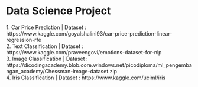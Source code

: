 # Data Science Project
<div>
1. Car Price Prediction | Dataset : https://www.kaggle.com/goyalshalini93/car-price-prediction-linear-regression-rfe
<div>
2. Text Classification | Dataset : https://www.kaggle.com/praveengovi/emotions-dataset-for-nlp
<div>
3. Image Classification | Dataset : https://dicodingacademy.blob.core.windows.net/picodiploma/ml_pengembangan_academy/Chessman-image-dataset.zip
<div>
4. Iris Classification | Dataset : https://www.kaggle.com/uciml/iris
<div>
